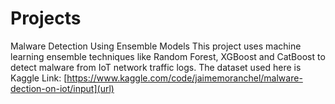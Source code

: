# Projects
Malware Detection Using Ensemble Models
This project uses machine learning ensemble techniques like Random Forest, XGBoost and CatBoost to detect malware from IoT network traffic logs.
The dataset used here is Kaggle 
Link: [https://www.kaggle.com/code/jaimemoranchel/malware-dection-on-iot/input](url)
